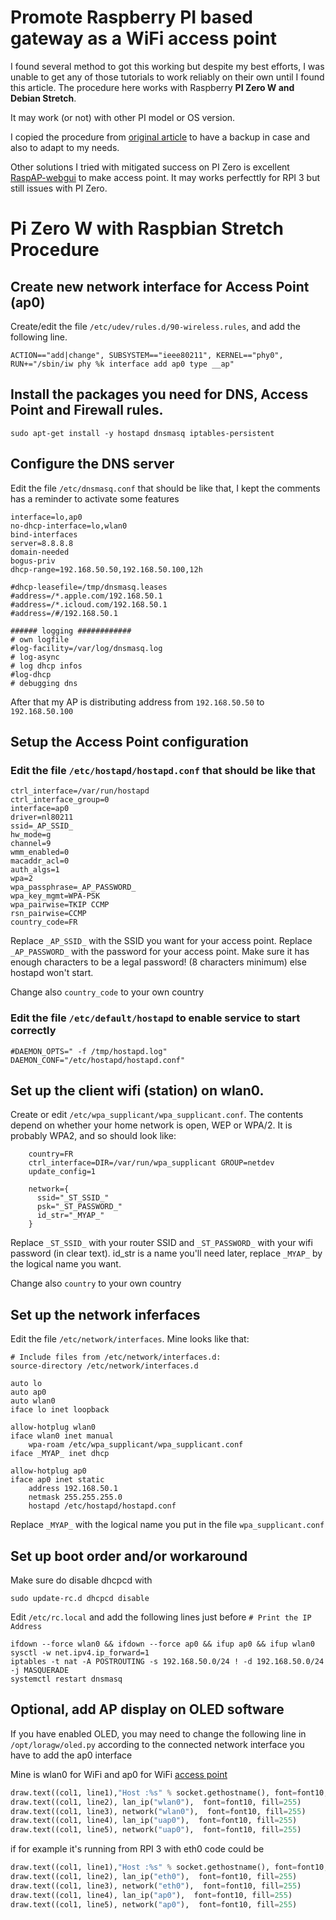 # Promote Raspberry PI based gateway as a WiFi access point

 I found several method to got this working but despite my best efforts, I was unable to get any of those tutorials to work reliably on their own until I found this article. The procedure here works with Raspberry **PI Zero W and Debian Stretch**.

 It may work (or not) with other PI model or OS version.

I copied the procedure from [original article](https://albeec13.github.io/2017/09/26/raspberry-pi-zero-w-simultaneous-ap-and-managed-mode-wifi/) to have a backup in case and also to adapt to my needs.

Other solutions I tried with mitigated success on PI Zero is excellent [RaspAP-webgui](https://github.com/billz/raspap-webgui) to make access point. It may works perfecttly for RPI 3 but still issues with PI Zero.

# Pi Zero W with Raspbian Stretch Procedure

## Create new network interface for Access Point (ap0)

Create/edit the file `/etc/udev/rules.d/90-wireless.rules`, and add the following line.

```
ACTION=="add|change", SUBSYSTEM=="ieee80211", KERNEL=="phy0", RUN+="/sbin/iw phy %k interface add ap0 type __ap"
```


## Install the packages you need for DNS, Access Point and Firewall rules.
```
sudo apt-get install -y hostapd dnsmasq iptables-persistent
```

## Configure the DNS server

Edit the file `/etc/dnsmasq.conf` that should be like that, I kept the comments has a reminder to activate some features

```
interface=lo,ap0
no-dhcp-interface=lo,wlan0
bind-interfaces
server=8.8.8.8
domain-needed
bogus-priv
dhcp-range=192.168.50.50,192.168.50.100,12h

#dhcp-leasefile=/tmp/dnsmasq.leases
#address=/*.apple.com/192.168.50.1
#address=/*.icloud.com/192.168.50.1
#address=/#/192.168.50.1

###### logging ############
# own logfile
#log-facility=/var/log/dnsmasq.log
# log-async
# log dhcp infos
#log-dhcp
# debugging dns
```

After that my AP is distributing address from `192.168.50.50` to `192.168.50.100`

## Setup the Access Point configuration

### Edit the file `/etc/hostapd/hostapd.conf` that should be like that

```
ctrl_interface=/var/run/hostapd
ctrl_interface_group=0
interface=ap0
driver=nl80211
ssid=_AP_SSID_
hw_mode=g
channel=9
wmm_enabled=0
macaddr_acl=0
auth_algs=1
wpa=2
wpa_passphrase=_AP_PASSWORD_
wpa_key_mgmt=WPA-PSK
wpa_pairwise=TKIP CCMP
rsn_pairwise=CCMP
country_code=FR
```

Replace `_AP_SSID_` with the SSID you want for your access point. Replace `_AP_PASSWORD_` with the password for your access point. Make sure it has enough characters to be a legal password! (8 characters minimum) else hostapd won't start.

Change also `country_code` to your own country

### Edit the file `/etc/default/hostapd` to enable service to start correctly

```
#DAEMON_OPTS=" -f /tmp/hostapd.log"
DAEMON_CONF="/etc/hostapd/hostapd.conf"
```

## Set up the client wifi (station) on wlan0.

Create or edit `/etc/wpa_supplicant/wpa_supplicant.conf`. The contents depend on whether your home network is open, WEP or WPA/2.  It is
probably WPA2, and so should look like:

```
    country=FR
    ctrl_interface=DIR=/var/run/wpa_supplicant GROUP=netdev
    update_config=1    

    network={
      ssid="_ST_SSID_"
      psk="_ST_PASSWORD_"
      id_str="_MYAP_"
    }

```

Replace `_ST_SSID_` with your router SSID and `_ST_PASSWORD_` with your wifi password (in clear text). 
id_str is a name you'll need later, replace `_MYAP_` by the logical name you want.

Change also `country` to your own country


## Set up the network inferfaces

Edit the file  `/etc/network/interfaces`. Mine looks like that:

```
# Include files from /etc/network/interfaces.d:
source-directory /etc/network/interfaces.d

auto lo
auto ap0
auto wlan0
iface lo inet loopback

allow-hotplug wlan0
iface wlan0 inet manual
    wpa-roam /etc/wpa_supplicant/wpa_supplicant.conf
iface _MYAP_ inet dhcp

allow-hotplug ap0
iface ap0 inet static
    address 192.168.50.1
    netmask 255.255.255.0
    hostapd /etc/hostapd/hostapd.conf
```

Replace `_MYAP_` with the logical name you put in the file `wpa_supplicant.conf`

## Set up boot order and/or workaround

Make sure do disable dhcpcd with 
```shell
sudo update-rc.d dhcpcd disable
```

Edit `/etc/rc.local` and add the following lines just before `# Print the IP Address`

```shell
ifdown --force wlan0 && ifdown --force ap0 && ifup ap0 && ifup wlan0
sysctl -w net.ipv4.ip_forward=1
iptables -t nat -A POSTROUTING -s 192.168.50.0/24 ! -d 192.168.50.0/24 -j MASQUERADE
systemctl restart dnsmasq
```

## Optional, add AP display on OLED software

If you have enabled OLED, you may need to change the following line in `/opt/loragw/oled.py` according to the connected network interface you have to add the ap0 interface

Mine is wlan0 for WiFi and ap0 for WiFi [access point](https://github.com/ch2i/LoraGW-Setup/blob/master/doc/AccessPoint.md)
```python
draw.text((col1, line1),"Host :%s" % socket.gethostname(), font=font10, fill=255)
draw.text((col1, line2), lan_ip("wlan0"),  font=font10, fill=255)
draw.text((col1, line3), network("wlan0"),  font=font10, fill=255)
draw.text((col1, line4), lan_ip("uap0"),  font=font10, fill=255)
draw.text((col1, line5), network("uap0"),  font=font10, fill=255)
```

if for example it's running from RPI 3 with eth0 code could be 
```python
draw.text((col1, line1),"Host :%s" % socket.gethostname(), font=font10, fill=255)
draw.text((col1, line2), lan_ip("eth0"),  font=font10, fill=255)
draw.text((col1, line3), network("eth0"),  font=font10, fill=255)
draw.text((col1, line4), lan_ip("ap0"),  font=font10, fill=255)
draw.text((col1, line5), network("ap0"),  font=font10, fill=255)
```
